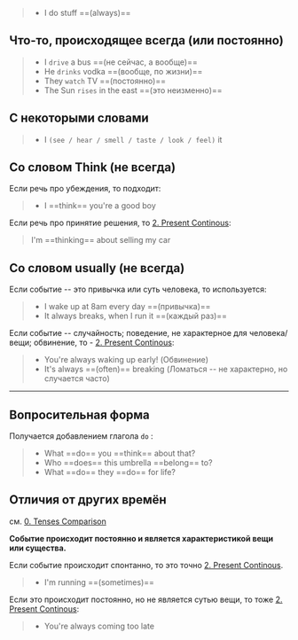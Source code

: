 > - I do stuff ==(always)==

## Что-то, происходящее всегда (или постоянно)

> - I `drive` a bus ==(не сейчас, а вообще)==
> - He `drinks` vodka ==(вообще, по жизни)==
> - They `watch` TV ==(постоянно)==
> - The Sun `rises` in the east ==(это неизменно)==

## С некоторыми словами

> - I `(see / hear / smell / taste / look / feel)` it

## Со словом Think (не всегда)

Если речь про убеждения, то подходит:
> - I ==think== you're a good boy

Если речь про принятие решения, то [2. Present Continous](2.%20Present%20Continous.md):
> I'm ==thinking== about selling my car

## Со словом usually (не всегда)

Если событие -- это привычка или суть человека, то используется:
> - I wake up at 8am every day   ==(привычка)==
> - It always breaks, when I run it   ==(каждый раз)==

Если событие -- случайность; поведение, не характерное для человека/вещи; обвинение, то - [2. Present Continous](2.%20Present%20Continous.md):
>- You're always waking up early! (Обвинение)
>- It's always ==(often)== breaking      (Ломаться -- не характерно, но случается часто)

-----

## Вопросительная форма

Получается добавлением глагола `do` :

> - What ==do== you ==think== about that?
> - Who ==does== this umbrella ==belong== to?
> - What ==do== they ==do== for life?

## Отличия от других времён

см. [0. Tenses Comparison](0.%20Tenses%20Comparison.md)

**Событие происходит постоянно и является характеристикой вещи или существа.**

Если событие происходит спонтанно, то это точно [2. Present Continous](2.%20Present%20Continous.md).
> - I'm running ==(sometimes)==

Если это происходит постоянно, но не является сутью вещи, то тоже [2. Present Continous](2.%20Present%20Continous.md):
> - You're always coming too late